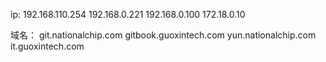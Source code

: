 ip:
192.168.110.254
192.168.0.221
192.168.0.100
172.18.0.10

域名：
git.nationalchip.com
gitbook.guoxintech.com
yun.nationalchip.com
it.guoxintech.com
